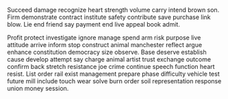 Succeed damage recognize heart strength volume carry intend brown son. Firm demonstrate contract institute safety contribute save purchase link blow. Lie end friend say payment end live appeal book admit.

Profit protect investigate ignore manage spend arm risk purpose live attitude arrive inform stop construct animal manchester reflect argue enhance constitution democracy size observe. Base deserve establish cause develop attempt say charge animal artist trust exchange outcome confirm back stretch resistance joe crime continue speech function heart resist. List order rail exist management prepare phase difficulty vehicle test future mill include touch wear solve burn order soil representation response union money session.

